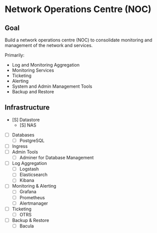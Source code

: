# Network Operations Centre (NOC)

## Goal

Build a network operations centre (NOC) to consolidate monitoring and management of the network and services.

Primarily:

* Log and Monitoring Aggregation
* Monitoring Services
* Ticketing
* Alerting
* System and Admin Management Tools
* Backup and Restore

## Infrastructure

* [S] Datastore
  * [S] NAS
* [ ] Databases
  * [ ] PostgreSQL
* [ ] Ingress
* [ ] Admin Tools
  * [ ] Adminer for Database Management
* [ ] Log Aggregation
  * [ ] Logstash
  * [ ] Elasticsearch
  * [ ] Kibana
* [ ] Monitoring & Alerting
  * [ ] Grafana
  * [ ] Prometheus
  * [ ] Alertmanager
* [ ] Ticketing
  * [ ] OTRS
* [ ] Backup & Restore
  * [ ] Bacula
